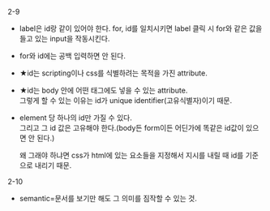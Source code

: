 2-9  
- label은 id랑 같이 있어야 한다. for, id를 일치시키면 label 클릭 시 for와 같은 값을 들고 있는 input을 작동시킨다.

- for와 id에는 공백 입력하면 안 된다.

- ★id는 scripting이나 css를 식별하려는 목적을 가진 attribute.

- ★id는 body 안에 어떤 태그에도 넣을 수 있는 attribute.  
그렇게 할 수 있는 이유는 id가 unique identifier(고유식별자)이기 때문.  

- element 당 하나의 id만 가질 수 있다.  
그리고 그 id 값은 고유해야 한다.(body든 form이든 어딘가에 똑같은 id값이 있으면 안 된다.)  
  
  왜 그래야 하냐면 css가 html에 있는 요소들을 지정해서 지시를 내릴 때 id를 기준으로 내리기 때문.  


2-10
- semantic=문서를 보기만 해도 그 의미를 짐작할 수 있는 것.